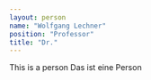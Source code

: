 ```yaml
---
layout: person
name: "Wolfgang Lechner"
position: "Professor"
title: "Dr."
---
```

This is a person
Das ist eine Person